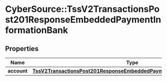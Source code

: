 # CyberSource::TssV2TransactionsPost201ResponseEmbeddedPaymentInformationBank

## Properties
Name | Type | Description | Notes
------------ | ------------- | ------------- | -------------
**account** | [**TssV2TransactionsPost201ResponseEmbeddedPaymentInformationBankAccount**](TssV2TransactionsPost201ResponseEmbeddedPaymentInformationBankAccount.md) |  | [optional] 


